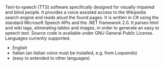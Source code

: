 Text-to-speech (TTS) software specifically designed for visually impaired and blind people. It provides a voice assisted access to the Wikipedia search engine and reads aloud the found pages.
It is written in C# using the standard Microsoft Speech APIs and the .NET framework 2.0. It parses html and wiki tags, eliminating tables and images, in order to generate an easy to speech text. Source code is available under GNU General Public License.
Languages currently supported:
  * English
  * Italian (an italian voice must be installed, e.g. from Loquendo)
  * (easy to extended to other languages)